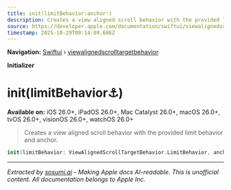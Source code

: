 ```yaml
---
title: init(limitBehavior:anchor:)
description: Creates a view aligned scroll behavior with the provided limit behavior and anchor.
source: https://developer.apple.com/documentation/swiftui/viewalignedscrolltargetbehavior/init(limitbehavior:anchor:)
timestamp: 2025-10-29T00:14:09.686Z
---
```


**Navigation:** [Swiftui](/documentation/swiftui) › [viewalignedscrolltargetbehavior](/documentation/swiftui/viewalignedscrolltargetbehavior)

**Initializer**

# init(limitBehavior:anchor:)

**Available on:** iOS 26.0+, iPadOS 26.0+, Mac Catalyst 26.0+, macOS 26.0+, tvOS 26.0+, visionOS 26.0+, watchOS 26.0+

> Creates a view aligned scroll behavior with the provided limit behavior and anchor.

```swift
init(limitBehavior: ViewAlignedScrollTargetBehavior.LimitBehavior, anchor: UnitPoint?)
```

---

*Extracted by [sosumi.ai](https://sosumi.ai) - Making Apple docs AI-readable.*
*This is unofficial content. All documentation belongs to Apple Inc.*
